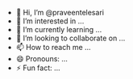 - 👋 Hi, I’m @praveentelesari
- 👀 I’m interested in ...
- 🌱 I’m currently learning ...
- 💞️ I’m looking to collaborate on ...
- 📫 How to reach me ...
- 😄 Pronouns: ...
- ⚡ Fun fact: ...

<!---
praveentelesari/praveentelesari is a ✨ special ✨ repository because its `README.md` (this file) appears on your GitHub profile.
You can click the Preview link to take a look at your changes.
--->
